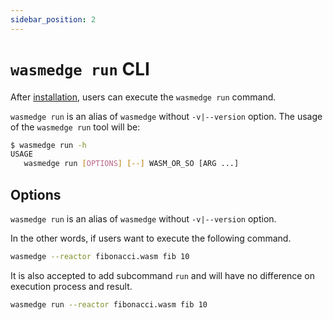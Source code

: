 ```yaml
---
sidebar_position: 2
---
```


# `wasmedge run` CLI

After [installation](../quick_start/install.md), users can execute the `wasmedge run` command.

`wasmedge run` is an alias of `wasmedge` without `-v|--version` option. The usage of the `wasmedge run` tool will be:

```bash
$ wasmedge run -h
USAGE
   wasmedge run [OPTIONS] [--] WASM_OR_SO [ARG ...]
```

## Options

`wasmedge run` is an alias of `wasmedge` without `-v|--version` option.

In the other words, if users want to execute the following command.

```bash
wasmedge --reactor fibonacci.wasm fib 10
```

It is also accepted to add subcommand `run` and will have no difference on execution process and result.

```bash
wasmedge run --reactor fibonacci.wasm fib 10
```
